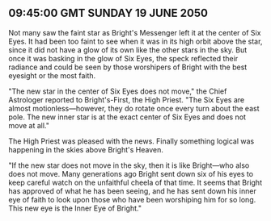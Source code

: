 ## 09:45:00 GMT SUNDAY 19 JUNE 2050
Not many saw the faint star as Bright's Messenger left it at the center of Six Eyes. It had been too faint to see when it was in its high orbit above the star, since it did not have a glow of its own like the other stars in the sky. But once it was basking in the glow of Six Eyes, the speck reflected their radiance and could be seen by those worshipers of Bright with the best eyesight or the most faith.

"The new star in the center of Six Eyes does not move," the Chief Astrologer reported to Bright's-First, the High Priest. "The Six Eyes are almost motionless&mdash;however, they do rotate once every turn about the east pole. The new inner star is at the exact center of Six Eyes and does not move at all."

The High Priest was pleased with the news. Finally something logical was happening in the skies above Bright's Heaven.

"If the new star does not move in the sky, then it is like Bright&mdash;who also does not move. Many generations ago Bright sent down six of his eyes to keep careful watch on the unfaithful cheela of that time. It seems that Bright has approved of what he has been seeing, and he has sent down his inner eye of faith to look upon those who have been worshiping him for so long. This new eye is the Inner Eye of Bright."